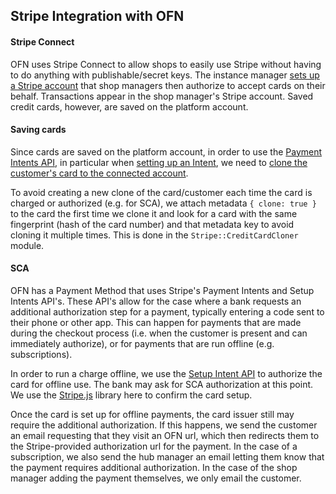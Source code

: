## Stripe Integration with OFN

#### Stripe Connect

OFN uses Stripe Connect to allow shops to easily use Stripe without having to do anything with publishable/secret keys. The instance manager [sets up a Stripe account](https://github.com/openfoodfoundation/openfoodnetwork/wiki/Setting-up-Stripe-on-an-OFN-instance) that shop managers then authorize to accept cards on their behalf. Transactions appear in the shop manager's Stripe account. Saved credit cards, however, are saved on the platform account.

#### Saving cards

Since cards are saved on the platform account, in order to use the [Payment Intents API](https://stripe.com/docs/payments/payment-intents), in particular when [setting up an Intent](https://stripe.com/docs/api/setup_intents), we need to [clone the customer's card to the connected account](https://stripe.com/docs/connect/cloning-saved-payment-methods).

To avoid creating a new clone of the card/customer each time the card is charged or authorized (e.g. for SCA), we attach metadata `{ clone: true }` to the card the first time we clone it and look for a card with the same fingerprint (hash of the card number) and that metadata key to avoid cloning it multiple times. This is done in the `Stripe::CreditCardCloner` module.

#### SCA

OFN has a Payment Method that uses Stripe's Payment Intents and Setup Intents API's. These API's allow for the case where a bank requests an additional authorization step for a payment, typically entering a code sent to their phone or other app. This can happen for payments that are made during the checkout process (i.e. when the customer is present and can immediately authorize), or for payments that are run offline (e.g. subscriptions). 

In order to run a charge offline, we use the [Setup Intent API](https://stripe.com/docs/payments/setup-intents) to authorize the card for offline use. The bank may ask for SCA authorization at this point. We use the [Stripe.js](https://stripe.com/docs/js/setup_intents/confirm_card_setup) library here to confirm the card setup. 

Once the card is set up for offline payments, the card issuer still may require the additional authorization. If this happens, we send the customer an email requesting that they visit an OFN url, which then redirects them to the Stripe-provided authorization url for the payment. In the case of a subscription, we also send the hub manager an email letting them know that the payment requires additional authorization.
In the case of the shop manager adding the payment themselves, we only email the customer. 
 